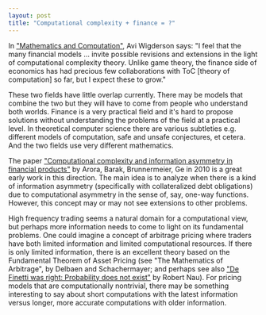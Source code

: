 ```yaml
---
layout: post
title: "Computational complexity + finance = ?"
---
```


In ["Mathematics and Computation"](https://www.math.ias.edu/avi/book), Avi
Wigderson says: "I feel that the many financial models ... invite possible
revisions and extensions in the light of computational complexity theory.
Unlike game theory, the finance side of economics has had precious
few collaborations with ToC [theory of computation] so far, but I expect these
to grow."

These two fields have little overlap currently.
There may be models that
combine the two but they will have to come from people who understand both
worlds.
Finance is a very practical field and it's hard to propose solutions without
understanding the problems of the field at a practical level.
In theoretical computer science there are various subtleties e.g.
different models of computation, safe and unsafe conjectures, et cetera.
And the two fields use very different mathematics.

The paper
["Computational complexity and information asymmetry in financial products"](https://scholar.princeton.edu/sites/default/files/derivative_0.pdf)
by Arora, Barak, Brunnermeier, Ge in 2010
is a great early work in this direction.
The main idea is to analyze when there is a kind of information asymmetry
(specifically with collateralized debt obligations) due to computational
asymmetry in the sense of, say, one-way functions.
However, this concept may or may not see extensions to other problems.

High frequency trading seems a natural domain for a computational view,
but perhaps more information needs to come to light on its fundamental
problems.
One could imagine a concept of arbitrage pricing where traders have both
limited information and limited computational resources.
If there is only limited information, there is an excellent theory based
on the Fundamental Theorem of Asset Pricing
(see "The Mathematics of Arbitrage", by Delbaen and Schachermayer;
and perhaps see also ["De Finetti was right: Probability does not
exist"](http://www.brunodefinetti.it/bibliografia/definettiwasright.pdf) by
Robert Nau).
For pricing models that are computationally nontrivial, there may be something
interesting to say about short computations with the latest information
versus longer, more accurate computations with older information.


